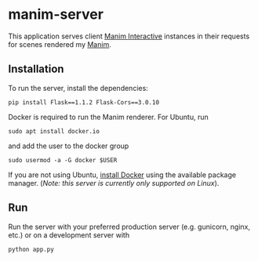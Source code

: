 # manim-server

This application serves client [Manim Interactive](https://github.com/awtotty/manimi) instances in their requests for scenes rendered my [Manim](https://www.manim.community/). 

## Installation
To run the server, install the dependencies: 

```pip install Flask==1.1.2 Flask-Cors==3.0.10```

Docker is required to run the Manim renderer. For Ubuntu, run

```sudo apt install docker.io```

and add the user to the docker group

```sudo usermod -a -G docker $USER```

If you are not using Ubuntu, [install Docker](https://docs.docker.com/engine/install/) using the available package manager. (_Note: this server is currently only supported on Linux_). 

## Run
Run the server with your preferred production server (e.g. gunicorn, nginx, etc.) or on a development server with 

```python app.py```
